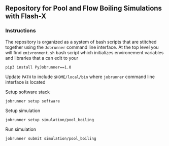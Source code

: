 ## Repository for Pool and Flow Boiling Simulations with Flash-X

### Instructions

The repository is organized as a system of bash scripts that are stitched together using the `Jobrunner` command line interface. At the top level you will find `enivronment.sh` bash script which initializes environement variables and libraries that a can edit to your 

```
pip3 install PyJobrunner==1.0
```


Update `PATH` to include `$HOME/local/bin` where `jobrunner` command line interface is located


Setup software stack

```
jobrunner setup software
```

Setup simulation

```
jobrunner setup simulation/pool_boiling
```

Run simulation

```
jobrunner submit simulation/pool_boiling
```
